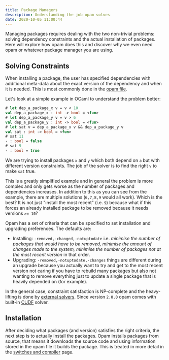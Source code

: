```yaml
---
title: Package Managers
description: Understanding the job opam solves
date: 2020-10-05 11:00:44
---
```


Managing packages requires dealing with the two non-trivial problems: solving dependency constraints and the actual installation of packages. Here will explore how opam does this and discover why we even need opam or whatever package manager you are using.

## Solving Constraints 

When installing a package, the user has specified dependencies with additional meta-data about the exact version of the dependency and when it is needed. This is most commonly done in the [opam file](/pages/opam/opam-files). 

Let's look at a simple example in OCaml to understand the problem better: 

```ocaml
# let dep_a_package_x v = v < 10
val dep_a_package_x : int -> bool = <fun>
# let dep_a_package_y v = v > 6  
val dep_a_package_y : int -> bool = <fun>
# let sat v = dep_a_package_x v && dep_a_package_y v
val sat : int -> bool = <fun>
# sat 11
- : bool = false
# sat 9
- : bool = true
```

We are trying to install packages `x` and `y` which both depend on `a` but with different version constraints. The job of the solver is to find the right `v` to make `sat` true. 

This is a greatly simplified example and in general the problem is more complex and only gets worse as the number of packages and dependencies increases. In addition to this as you can see from the example, there are multiple solutions (`6,7,8,9` would all work). Which is the best? It is not just "install the most recent" (i.e. `9`) because what if this forces an already installed package to be removed because it needs versions `>= 10`?

Opam has a set of criteria that can be specified to set installation and upgrading preferences. The defaults are: 

 - Installing: `-removed,-changed,-notuptodate` i.e. *minimise the number of packages that would have to be removed, minimise the amount of changes made to the system, minimise the number of packages not at the most recent version* in that order.
 - Upgrading: `-removed,-notuptodate,-changes` things are different during an upgrade because you actually want to try and get to the most recent version not caring if you have to rebuild many packages but also not wanting to remove everything just to update a single package that is heavily depended on (for example).

In the general case, constraint satisfaction is NP-complete and the heavy-lifting is done by [external solvers](https://opam.ocaml.org/doc/External_solvers.html). Since version `2.0.0` opam comes with built-in [CUDF](https://www.mancoosi.org/cudf/) solver.

## Installation 

After deciding what packages (and version) satisfies the right criteria, the next step is to actually install the packages. Opam installs packages from source, that means it downloads the source code and using information stored in the opam file it builds the package. This is treated in more detail in the [switches and compiler](/pages/opam/switches-and-compilers) page.  
